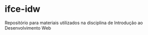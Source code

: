 # ifce-idw
Repositório para materiais utilizados na disciplina de Introdução ao Desenvolvimento Web
